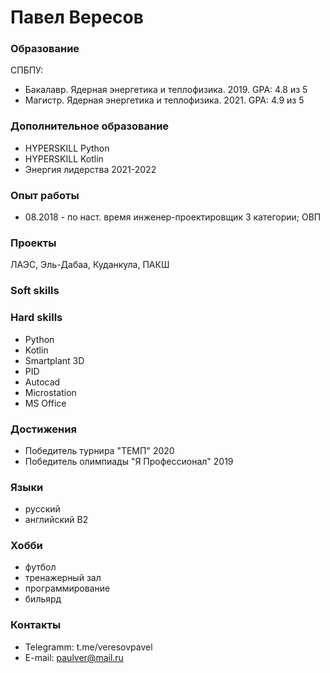 # Павел Вересов

### Образование
СПБПУ:
- Бакалавр. Ядерная энергетика и теплофизика. 2019. GPA: 4.8 из 5
- Магистр. Ядерная энергетика и теплофизика. 2021. GPA: 4.9 из 5


### Дополнительное образование
- HYPERSKILL Python
- HYPERSKILL Kotlin
- Энергия лидерства 2021-2022


### Опыт работы
- 08.2018 - по наст. время инженер-проектировщик 3 категории; ОВП


### Проекты
ЛАЭС, Эль-Дабаа, Куданкула, ПАКШ


### Soft skills


### Hard skills
- Python
- Kotlin
- Smartplant 3D
- PID
- Autocad
- Microstation
- MS Office


### Достижения
- Победитель турнира "ТЕМП" 2020
- Победитель олимпиады "Я Профессионал" 2019


### Языки
- русский
- английский B2


### Хобби 
- футбол
- тренажерный зал
- программирование
- бильярд


### Контакты
- Telegramm: t.me/veresovpavel
- E-mail: paulver@mail.ru


